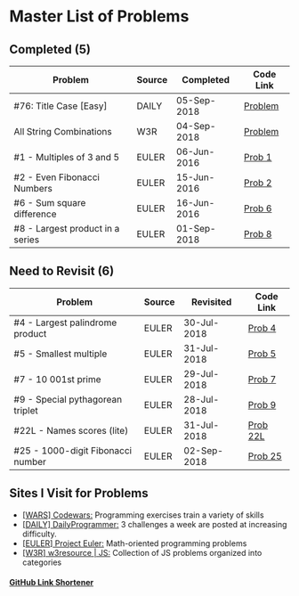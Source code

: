 # Master List of Problems

## Completed (5)

| Problem                          | Source | Completed   | Code Link                       |
| -------------------------------- | ------ | ----------- | ------------------------------- |
| #76: Title Case [Easy]           | DAILY  | 05-Sep-2018 | [Problem](https://git.io/fAREH) |
| All String Combinations          | W3R    | 04-Sep-2018 | [Problem](https://git.io/fARtq) |
| #1 - Multiples of 3 and 5        | EULER  | 06-Jun-2016 | [Prob 1](https://git.io/fARtG)  |
| #2 - Even Fibonacci Numbers      | EULER  | 15-Jun-2016 | [Prob 2](https://git.io/fARtC)  |
| #6 - Sum square difference       | EULER  | 16-Jun-2016 | [Prob 6](https://git.io/fARtl)  |
| #8 - Largest product in a series | EULER  | 01-Sep-2018 | [Prob 8](https://git.io/fARt0)  |

## Need to Revisit (6)

| Problem                           | Source | Revisited   | Code Link                        |
| --------------------------------- | ------ | ----------- | -------------------------------- |
| #4 - Largest palindrome product   | EULER  | 30-Jul-2018 | [Prob 4](https://git.io/fARt6)   |
| #5 - Smallest multiple            | EULER  | 31-Jul-2018 | [Prob 5](https://git.io/fARtX)   |
| #7 - 10 001st prime               | EULER  | 29-Jul-2018 | [Prob 7](https://git.io/fARtM)   |
| #9 - Special pythagorean triplet  | EULER  | 28-Jul-2018 | [Prob 9](https://git.io/fARty)   |
| #22L - Names scores (lite)        | EULER  | 31-Jul-2018 | [Prob 22L](https://git.io/fARtH) |
| #25 - 1000-digit Fibonacci number | EULER  | 02-Sep-2018 | [Prob 25](https://git.io/fARt7)  |

## Sites I Visit for Problems

- [[WARS] Codewars:](https://www.codewars.com/) Programming exercises train a variety of skills
- [[DAILY] DailyProgrammer:](https://www.reddit.com/r/dailyprogrammer) 3 challenges a week are posted at increasing difficulty.
- [[EULER] Project Euler:](https://projecteuler.net/archives) Math-oriented programming problems
- [[W3R] w3resource | JS:](https://projecteuler.net/archives) Collection of JS problems organized into categories

#### [GitHub Link Shortener](https://git.io/)
